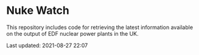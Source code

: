 # Nuke Watch

This repository includes code for retrieving the latest information available on the output of EDF nuclear power plants in the UK.

Last updated: 2021-08-27 22:07